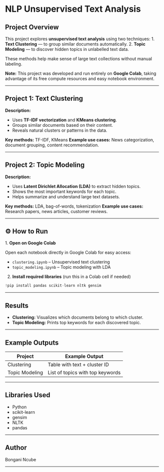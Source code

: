 
# NLP Unsupervised Text Analysis

## Project Overview

This project explores **unsupervised text analysis** using two techniques:
1️. **Text Clustering** — to group similar documents automatically.
2️. **Topic Modeling** — to discover hidden topics in unlabelled text data.

These methods help make sense of large text collections without manual labeling.

 **Note:** This project was developed and run entirely on **Google Colab**, taking advantage of its free compute resources and easy notebook environment.

---

## Project 1: Text Clustering

**Description:**

* Uses **TF-IDF vectorization** and **KMeans clustering**.
* Groups similar documents based on their content.
* Reveals natural clusters or patterns in the data.

**Key methods:** TF-IDF, KMeans
**Example use cases:** News categorization, document grouping, content recommendation.

---

## Project 2: Topic Modeling

**Description:**

* Uses **Latent Dirichlet Allocation (LDA)** to extract hidden topics.
* Shows the most important keywords for each topic.
* Helps summarize and understand large text datasets.

**Key methods:** LDA, bag-of-words, tokenization
**Example use cases:** Research papers, news articles, customer reviews.

---

## ⚙️ How to Run

1️. **Open on Google Colab**

Open each notebook directly in Google Colab for easy access:

* `clustering.ipynb` – Unsupervised text clustering
* `topic_modeling.ipynb` – Topic modeling with LDA

 2. **Install required libraries** (run this in a Colab cell if needed)

```python
!pip install pandas scikit-learn nltk gensim
```

---

## Results

* **Clustering:** Visualizes which documents belong to which cluster.
* **Topic Modeling:** Prints top keywords for each discovered topic.

---

## Example Outputs

| Project        | Example Output                   |
| -------------- | -------------------------------- |
| Clustering     | Table with text + cluster ID     |
| Topic Modeling | List of topics with top keywords |

---

## Libraries Used

* Python
* scikit-learn
* gensim
* NLTK
* pandas

---

## Author
Bongani Ncube

---
